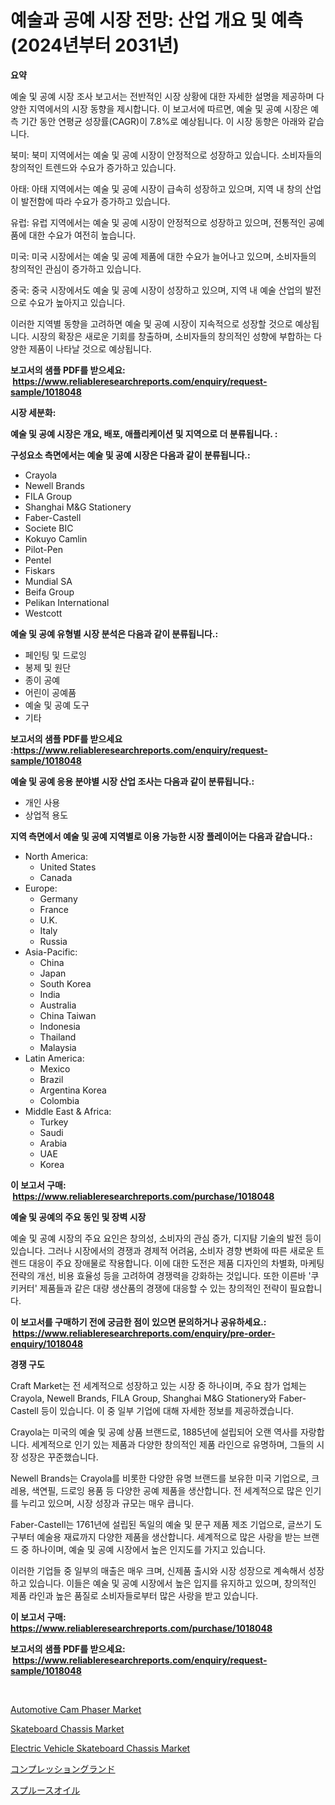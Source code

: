 <p><h1>예술과 공예 시장 전망: 산업 개요 및 예측 (2024년부터 2031년)</h1></p><p><strong>요약</strong></p>
<p><p>예술 및 공예 시장 조사 보고서는 전반적인 시장 상황에 대한 자세한 설명을 제공하며 다양한 지역에서의 시장 동향을 제시합니다. 이 보고서에 따르면, 예술 및 공예 시장은 예측 기간 동안 연평균 성장률(CAGR)이 7.8%로 예상됩니다. 이 시장 동향은 아래와 같습니다.</p><p>북미: 북미 지역에서는 예술 및 공예 시장이 안정적으로 성장하고 있습니다. 소비자들의 창의적인 트렌드와 수요가 증가하고 있습니다.</p><p>아태: 아태 지역에서는 예술 및 공예 시장이 급속히 성장하고 있으며, 지역 내 창의 산업이 발전함에 따라 수요가 증가하고 있습니다.</p><p>유럽: 유럽 지역에서는 예술 및 공예 시장이 안정적으로 성장하고 있으며, 전통적인 공예품에 대한 수요가 여전히 높습니다.</p><p>미국: 미국 시장에서는 예술 및 공예 제품에 대한 수요가 늘어나고 있으며, 소비자들의 창의적인 관심이 증가하고 있습니다.</p><p>중국: 중국 시장에서도 예술 및 공예 시장이 성장하고 있으며, 지역 내 예술 산업의 발전으로 수요가 높아지고 있습니다.</p><p>이러한 지역별 동향을 고려하면 예술 및 공예 시장이 지속적으로 성장할 것으로 예상됩니다. 시장의 확장은 새로운 기회를 창출하며, 소비자들의 창의적인 성향에 부합하는 다양한 제품이 나타날 것으로 예상됩니다.</p></p>
<p><strong>보고서의 샘플 PDF를 받으세요: &nbsp;<a href="https://www.reliableresearchreports.com/enquiry/request-sample/1018048">https://www.reliableresearchreports.com/enquiry/request-sample/1018048</a></strong></p>
<p><strong>시장 세분화:</strong></p>
<p><strong> 예술 및 공예 시장은 개요, 배포, 애플리케이션 및 지역으로 더 분류됩니다. :</strong></p>
<p><strong>구성요소 측면에서는 예술 및 공예 시장은 다음과 같이 분류됩니다.:</strong></p>
<p><ul><li>Crayola</li><li>Newell Brands</li><li>FILA Group</li><li>Shanghai M&G Stationery</li><li>Faber-Castell</li><li>Societe BIC</li><li>Kokuyo Camlin</li><li>Pilot-Pen</li><li>Pentel</li><li>Fiskars</li><li>Mundial SA</li><li>Beifa Group</li><li>Pelikan International</li><li>Westcott</li></ul></p>
<p><strong> 예술 및 공예 유형별 시장 분석은 다음과 같이 분류됩니다.:</strong></p>
<p><ul><li>페인팅 및 드로잉</li><li>봉제 및 원단</li><li>종이 공예</li><li>어린이 공예품</li><li>예술 및 공예 도구</li><li>기타</li></ul></p>
<p><strong>보고서의 샘플 PDF를 받으세요 :<a href="https://www.reliableresearchreports.com/enquiry/request-sample/1018048">https://www.reliableresearchreports.com/enquiry/request-sample/1018048</a></strong></p>
<p><strong> 예술 및 공예 응용 분야별 시장 산업 조사는 다음과 같이 분류됩니다.:</strong></p>
<p><ul><li>개인 사용</li><li>상업적 용도</li></ul></p>
<p><strong>지역 측면에서 예술 및 공예 지역별로 이용 가능한 시장 플레이어는 다음과 같습니다.:</strong></p>
<p><ul>
    <li>
        North America:
        <ul>
            <li>United States</li>
            <li>Canada</li>
        </ul>
    </li>
    <li>
        Europe:
        <ul>
            <li>Germany</li>
            <li>France</li>
            <li>U.K.</li>
            <li>Italy</li>
            <li>Russia</li>
        </ul>
    </li>
    <li>
        Asia-Pacific:
        <ul>
            <li>China</li>
            <li>Japan</li>
            <li>South Korea</li>
            <li>India</li>
            <li>Australia</li>
            <li>China Taiwan</li>
            <li>Indonesia</li>
            <li>Thailand</li>
            <li>Malaysia</li>
        </ul>
    </li>
    <li>
        Latin America:
        <ul>
            <li>Mexico</li>
            <li>Brazil</li>
            <li>Argentina Korea</li>
            <li>Colombia</li>
        </ul>
    </li>
    <li>
        Middle East & Africa:
        <ul>
            <li>Turkey</li>
            <li>Saudi</li>
            <li>Arabia</li>
            <li>UAE</li>
            <li>Korea</li>
        </ul>
    </li>
    </ul></p>
<p><strong>이 보고서 구매: &nbsp;<a href="https://www.reliableresearchreports.com/purchase/1018048">https://www.reliableresearchreports.com/purchase/1018048</a></strong></p>
<p><strong>예술 및 공예의 주요 동인 및 장벽 시장</strong></p>
<p><p>예술 및 공예 시장의 주요 요인은 창의성, 소비자의 관심 증가, 디지턈 기술의 발전 등이 있습니다. 그러나 시장에서의 경쟁과 경제적 어려움, 소비자 경향 변화에 따른 새로운 트렌드 대응이 주요 장애물로 작용합니다. 이에 대한 도전은 제품 디자인의 차별화, 마케팅 전략의 개선, 비용 효율성 등을 고려하여 경쟁력을 강화하는 것입니다. 또한 이른바 '쿠키커터' 제품들과 같은 대량 생산품의 경쟁에 대응할 수 있는 창의적인 전략이 필요합니다.</p></p>
<p><strong>이 보고서를 구매하기 전에 궁금한 점이 있으면 문의하거나 공유하세요.: &nbsp;<a href="https://www.reliableresearchreports.com/enquiry/pre-order-enquiry/1018048">https://www.reliableresearchreports.com/enquiry/pre-order-enquiry/1018048</a></strong></p>
<p><strong>경쟁 구도</strong></p>
<p><p>Craft Market는 전 세계적으로 성장하고 있는 시장 중 하나이며, 주요 참가 업체는 Crayola, Newell Brands, FILA Group, Shanghai M&G Stationery와 Faber-Castell 등이 있습니다. 이 중 일부 기업에 대해 자세한 정보를 제공하겠습니다.</p><p>Crayola는 미국의 예술 및 공예 상품 브랜드로, 1885년에 설립되어 오랜 역사를 자랑합니다. 세계적으로 인기 있는 제품과 다양한 창의적인 제품 라인으로 유명하며, 그들의 시장 성장은 꾸준했습니다.</p><p>Newell Brands는 Crayola를 비롯한 다양한 유명 브랜드를 보유한 미국 기업으로, 크레용, 색연필, 드로잉 용품 등 다양한 공예 제품을 생산합니다. 전 세계적으로 많은 인기를 누리고 있으며, 시장 성장과 규모는 매우 큽니다.</p><p>Faber-Castell는 1761년에 설립된 독일의 예술 및 문구 제품 제조 기업으로, 글쓰기 도구부터 예술용 재료까지 다양한 제품을 생산합니다. 세계적으로 많은 사랑을 받는 브랜드 중 하나이며, 예술 및 공예 시장에서 높은 인지도를 가지고 있습니다.</p><p>이러한 기업들 중 일부의 매출은 매우 크며, 신제품 출시와 시장 성장으로 계속해서 성장하고 있습니다. 이들은 예술 및 공예 시장에서 높은 입지를 유지하고 있으며, 창의적인 제품 라인과 높은 품질로 소비자들로부터 많은 사랑을 받고 있습니다.</p></p>
<p><strong>이 보고서 구매: &nbsp; <a href="https://www.reliableresearchreports.com/purchase/1018048">https://www.reliableresearchreports.com/purchase/1018048</a></strong></p>
<p><strong>보고서의 샘플 PDF를 받으세요: &nbsp;<a href="https://www.reliableresearchreports.com/enquiry/request-sample/1018048">https://www.reliableresearchreports.com/enquiry/request-sample/1018048</a></strong><strong></strong></p>
<p>&nbsp;</p>
<p><p><a href="https://valiant-lunge-8fe.notion.site/Automotive-Cam-Phaser-Market-Growth-Market-Trends-COVID-19-Impact-and-Forecasts-for-period-from-2-bd796a7f84404411b098eac3630ca733">Automotive Cam Phaser Market</a></p><p><a href="https://github.com/lubmix/Market-Research-Report-List-1/blob/main/skateboard-chassis-market.md">Skateboard Chassis Market</a></p><p><a href="https://github.com/joannagoyvaerts/Market-Research-Report-List-1/blob/main/electric-vehicle-skateboard-chassis-market.md">Electric Vehicle Skateboard Chassis Market</a></p><p><a href="https://medium.com/@one-cool-chick/%E5%9C%A7%E7%B8%AE%E3%82%B0%E3%83%A9%E3%83%B3%E3%83%89%E5%B8%82%E5%A0%B4%E3%82%B7%E3%82%A7%E3%82%A2%E3%81%AE%E5%A4%89%E9%81%B7%E3%81%A8%E5%B8%82%E5%A0%B4%E6%88%90%E9%95%B7%E3%83%88%E3%83%AC%E3%83%B3%E3%83%892024%E5%B9%B4%E3%81%8B%E3%82%892031%E5%B9%B4%E3%81%BE%E3%81%A7-cc759ebf2741">コンプレッショングランド</a></p><p><a href="https://medium.com/@one-cool-chick/%E3%82%B9%E3%83%97%E3%83%AB%E3%83%BC%E3%82%B9%E3%82%AA%E3%82%A4%E3%83%AB%E5%B8%82%E5%A0%B4%E3%81%AE%E8%A6%8B%E9%80%9A%E3%81%97-%E5%B8%82%E5%A0%B4%E3%81%AE%E3%83%88%E3%83%AC%E3%83%B3%E3%83%89-%E6%88%90%E9%95%B7-2024%E5%B9%B4%E3%81%8B%E3%82%892031%E5%B9%B4%E3%81%BE%E3%81%A7%E3%81%AE%E4%BA%88%E6%B8%AC-d953ac89c320">スプルースオイル</a></p></p>
